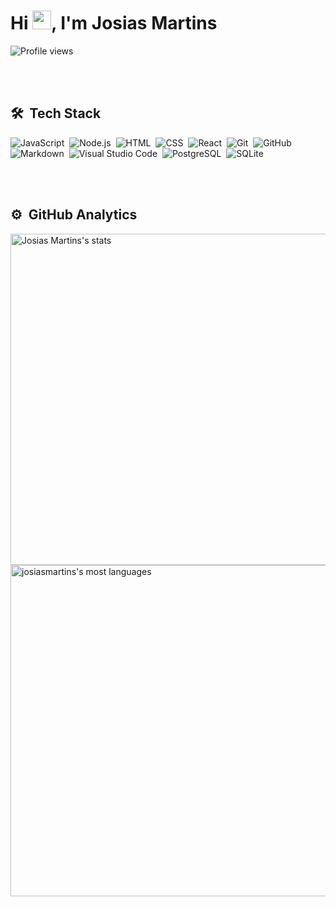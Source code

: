 <h1 align="left">Hi <img src="https://raw.githubusercontent.com/kaueMarques/kaueMarques/master/hi.gif" width="30px">, I'm Josias Martins</h1>
<p align="left"> <img src="https://komarev.com/ghpvc/?username=josiasmartinso&color=yellow" alt="Profile views" /> </p>

<br><br>

## 🛠 &nbsp;Tech Stack

![JavaScript](https://img.shields.io/badge/-JavaScript-05122A?style=flat&logo=javascript)&nbsp;
![Node.js](https://img.shields.io/badge/-Node.js-05122A?style=flat&logo=node.js)&nbsp;
![HTML](https://img.shields.io/badge/-HTML-05122A?style=flat&logo=HTML5)&nbsp;
![CSS](https://img.shields.io/badge/-CSS-05122A?style=flat&logo=CSS3&logoColor=1572B6)&nbsp;
![React](https://img.shields.io/badge/-React-05122A?style=flat&logo=react)&nbsp;
![Git](https://img.shields.io/badge/-Git-05122A?style=flat&logo=git)&nbsp;
![GitHub](https://img.shields.io/badge/-GitHub-05122A?style=flat&logo=github)&nbsp;
![Markdown](https://img.shields.io/badge/-Markdown-05122A?style=flat&logo=markdown)&nbsp;
![Visual Studio Code](https://img.shields.io/badge/-Visual%20Studio%20Code-05122A?style=flat&logo=visual-studio-code&logoColor=007ACC)&nbsp;
![PostgreSQL](https://img.shields.io/badge/-PostgreSQL-05122A?style=flat&logo=postgresql)&nbsp;
![SQLite](https://img.shields.io/badge/-SQLite-05122A?style=flat&logo=sqlite)&nbsp;

<br><br>

## ⚙️ &nbsp;GitHub Analytics

<p align="left">
<img width="530em" src="https://github-readme-stats.vercel.app/api?username=josiasmartins&show_icons=true&theme=vision-friendly-dark" alt="Josias Martins's stats"/>
<img width="530em" src="https://github-readme-stats.vercel.app/api/top-langs/?username=josiasmartins&layout=demot&theme=vision-friendly-dark" alt="josiasmartins's most languages"/>
</p>
<br><br>
